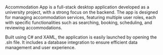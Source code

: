 Accommodation App is a full-stack desktop application developed as a university project, 
with a strong focus on the backend. The app is designed for managing accommodation services, 
featuring multiple user roles, each with specific functionalities such as searching, booking, scheduling, and reviewing accommodations.

Built using C# and XAML, 
the application is easily launched by opening the .sln file. 
It includes a database integration to ensure efficient data management and user experience.
